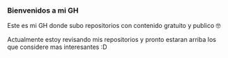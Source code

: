 ### Bienvenidos a mi GH

Este es mi GH donde subo repositorios con contenido gratuito y publico 🤓

Actualmente estoy revisando mis repositorios y pronto estaran arriba los que considere mas interesantes :D

